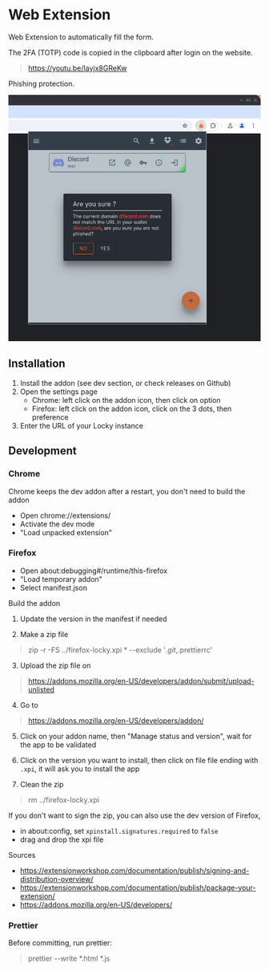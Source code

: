 # Web Extension
Web Extension to automatically fill the form.

The 2FA (TOTP) code is copied in the clipboard after login on the website.

> https://youtu.be/Iayjx8GReKw

Phishing protection.

<p align="center">
    <img src="../doc/img/phishing.png">
</p>

## Installation

1. Install the addon (see dev section, or check releases on Github)
2. Open the settings page
    - Chrome: left click on the addon icon, then click on option
    - Firefox: left click on the addon icon, click on the 3 dots, then preference
3. Enter the URL of your Locky instance

## Development

### Chrome

Chrome keeps the dev addon after a restart, you don't need to build the addon

-   Open chrome://extensions/
-   Activate the dev mode
-   "Load unpacked extension"

### Firefox

-   Open about:debugging#/runtime/this-firefox
-   "Load temporary addon"
-   Select manifest.json

Build the addon

1. Update the version in the manifest if needed

2. Make a zip file
> zip -r -FS ../firefox-locky.xpi * --exclude '*.git*,.prettierrc'

3. Upload the zip file on
> https://addons.mozilla.org/en-US/developers/addon/submit/upload-unlisted

4. Go to
> https://addons.mozilla.org/en-US/developers/addon/

5. Click on your addon name, then "Manage status and version", wait for the app to be validated

6. Click on the version you want to install, then click on file file ending with `.xpi`, it will ask you to install the app

7. Clean the zip
> rm ../firefox-locky.xpi

If you don't want to sign the zip, you can also use the dev version of Firefox,
- in about:config, set `xpinstall.signatures.required` to `false`
- drag and drop the xpi file

Sources
- https://extensionworkshop.com/documentation/publish/signing-and-distribution-overview/
- https://extensionworkshop.com/documentation/publish/package-your-extension/
- https://addons.mozilla.org/en-US/developers/

### Prettier

Before committing, run prettier:

> prettier --write *.html *.js

